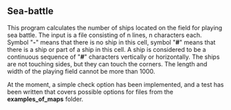 ## Sea-battle

This program calculates the number of ships located on the field for playing sea battle.
The input is a file consisting of n lines, n characters each. 
Symbol "**-**" means that there is no ship in this cell, 
symbol "**#**" means that there is a ship or part of a ship in this cell. 
A ship is considered to be a continuous sequence of "**#**" characters vertically 
or horizontally. 
The ships are not touching sides, but they can touch the corners. 
The length and width of the playing field cannot be more than 1000. 

At the moment, a simple check option has been implemented, 
and a test has been written that covers possible options 
for files from the **examples_of_maps** folder.

